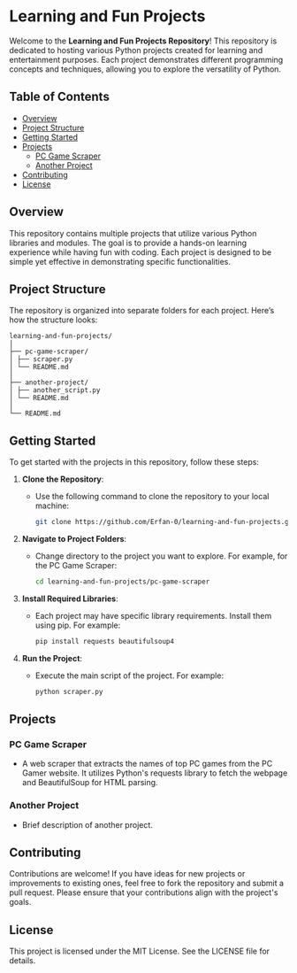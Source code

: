 # Learning and Fun Projects 

Welcome to the **Learning and Fun Projects Repository**! This repository is dedicated to hosting various Python projects created for learning and entertainment purposes. Each project demonstrates different programming concepts and techniques, allowing you to explore the versatility of Python.  

## Table of Contents  

- [Overview](#overview)  
- [Project Structure](#project-structure)  
- [Getting Started](#getting-started)  
- [Projects](#projects)  
  - [PC Game Scraper](#pc-game-scraper)  
  - [Another Project](#another-project)  
- [Contributing](#contributing)  
- [License](#license)  

## Overview  

This repository contains multiple projects that utilize various Python libraries and modules. The goal is to provide a hands-on learning experience while having fun with coding. Each project is designed to be simple yet effective in demonstrating specific functionalities.  

## Project Structure  

The repository is organized into separate folders for each project. Here’s how the structure looks:
```
learning-and-fun-projects/
│
├── pc-game-scraper/
│ ├── scraper.py
│ └── README.md
│
├── another-project/
│ ├── another_script.py
│ └── README.md
│
└── README.md
```

## Getting Started  

To get started with the projects in this repository, follow these steps:  

1. **Clone the Repository**:  
   - Use the following command to clone the repository to your local machine:  
     ```bash  
     git clone https://github.com/Erfan-0/learning-and-fun-projects.git  
     ```  

2. **Navigate to Project Folders**:  
   - Change directory to the project you want to explore. For example, for the PC Game Scraper:  
     ```bash  
     cd learning-and-fun-projects/pc-game-scraper  
     ```  

3. **Install Required Libraries**:  
   - Each project may have specific library requirements. Install them using pip. For example:  
     ```bash  
     pip install requests beautifulsoup4  
     ```  

4. **Run the Project**:  
   - Execute the main script of the project. For example:  
     ```bash  
     python scraper.py  
     ```  

## Projects  

### PC Game Scraper  
- A web scraper that extracts the names of top PC games from the PC Gamer website. It utilizes Python's requests library to fetch the webpage and BeautifulSoup for HTML parsing.  

### Another Project  
- Brief description of another project.  

## Contributing  

Contributions are welcome! If you have ideas for new projects or improvements to existing ones, feel free to fork the repository and submit a pull request. Please ensure that your contributions align with the project's goals.  

## License  

This project is licensed under the MIT License. See the LICENSE file for details.
